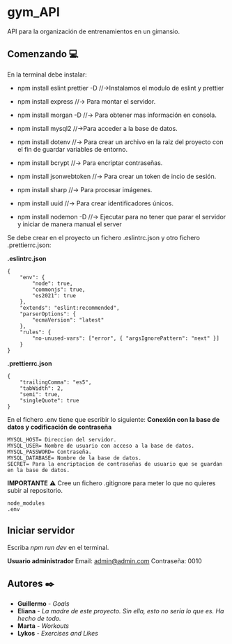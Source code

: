# gym_API

API para la organización de entrenamientos en un gimansio.

## Comenzando :computer:

En la terminal debe instalar:

- npm install eslint prettier -D //->Instalamos el modulo de eslint y prettier

- npm install express //-> Para montar el servidor.

- npm install morgan -D //-> Para obtener mas información en consola.

- npm install mysql2 //->Para acceder a la base de datos.

- npm install dotenv //-> Para crear un archivo en la raiz del proyecto con el fin de guardar variables de entorno.

- npm install bcrypt //-> Para encriptar contraseñas.

- npm install jsonwebtoken //-> Para crear un token de incio de sesión.

- npm install sharp //-> Para procesar imágenes.

- npm install uuid //-> Para crear identificadores únicos.

- npm install nodemon -D //-> Ejecutar para no tener que parar el servidor y iniciar de manera manual el server

Se debe crear en el proyecto un fichero .eslintrc.json y otro fichero .prettierrc.json:

**.eslintrc.json**

```
{
    "env": {
        "node": true,
        "commonjs": true,
        "es2021": true
    },
    "extends": "eslint:recommended",
    "parserOptions": {
        "ecmaVersion": "latest"
    },
    "rules": {
        "no-unused-vars": ["error", { "argsIgnorePattern": "next" }]
    }
}
```

**.prettierrc.json**

```
{
    "trailingComma": "es5",
    "tabWidth": 2,
    "semi": true,
    "singleQuote": true
}
```

En el fichero .env tiene que escribir lo siguiente:
**Conexión con la base de datos y codificación de contraseña**

```
MYSQL_HOST= Direccion del servidor.
MYSQL_USER= Nombre de usuario con acceso a la base de datos.
MYSQL_PASSWORD= Contraseña.
MYSQL_DATABASE= Nombre de la base de datos.
SECRET= Para la encriptacion de contraseñas de usuario que se guardan en la base de datos.
```

**IMPORTANTE** :warning:
Cree un fichero .gitignore para meter lo que no quieres subir al repositorio.

```
node_modules
.env
```

## Iniciar servidor

Escriba _npm run dev_ en el terminal.

**Usuario administrador**
Email: admin@admin.com
Contraseña: 0010

## Autores :black_nib:

- **Guillermo** - _Goals_
- **Eliana** - _La madre de este proyecto. Sin ella, esto no sería lo que es. Ha hecho de todo._
- **Marta** - _Workouts_
- **Lykos** - _Exercises and Likes_
